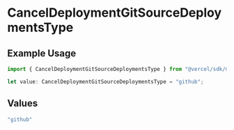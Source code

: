 # CancelDeploymentGitSourceDeploymentsType

## Example Usage

```typescript
import { CancelDeploymentGitSourceDeploymentsType } from "@vercel/sdk/models/canceldeploymentop.js";

let value: CancelDeploymentGitSourceDeploymentsType = "github";
```

## Values

```typescript
"github"
```